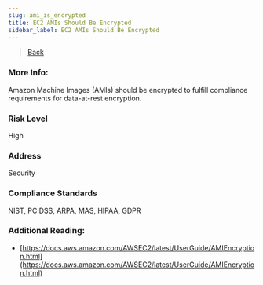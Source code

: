 ```yaml
---
slug: ami_is_encrypted
title: EC2 AMIs Should Be Encrypted
sidebar_label: EC2 AMIs Should Be Encrypted
---
```

> [Back](../../ec2monitoring)

### More Info:
Amazon Machine Images (AMIs) should be encrypted to fulfill compliance requirements for data-at-rest encryption.

### Risk Level
High

### Address
Security

### Compliance Standards
NIST, PCIDSS, ARPA, MAS, HIPAA, GDPR

### Additional Reading:
- [https://docs.aws.amazon.com/AWSEC2/latest/UserGuide/AMIEncryption.html](https://docs.aws.amazon.com/AWSEC2/latest/UserGuide/AMIEncryption.html) 


